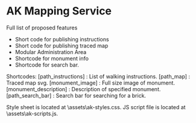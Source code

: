 # AK Mapping Service

Full list of proposed features
* Short code for publishing instructions
* Short code for publishing traced map
* Modular Administration Area
* Shortcode for monument info
* Shortcode for search bar.


Shortcodes:
\[path_instructions] : List of walking instructions.
\[path_map] : Traced map svg.
\[monument_image] : Full size image of monument.
\[monument_description] : Description of specified monument.
\[path_search_bar] : Search bar for searching for a brick.

Style sheet is located at \assets\ak-styles.css.
JS script file is located at \assets\ak-scripts.js.




